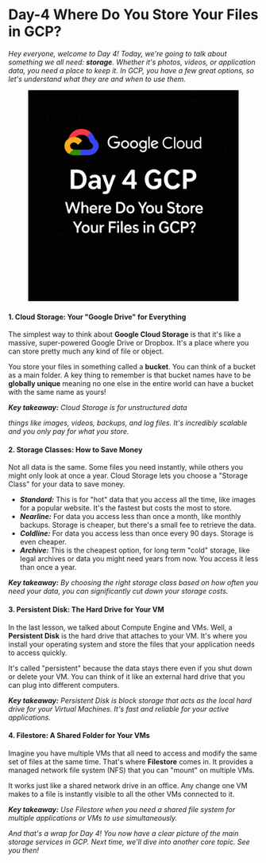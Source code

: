 # Day-4 Where Do You Store Your Files in GCP?

_Hey everyone, welcome to Day 4! Today, we're going to talk about something we all need: **storage**. Whether it's photos, videos, or application data, you need a place to keep it. In GCP, you have a few great options, so let's understand what they are and when to use them._

<figure><img src=".gitbook/assets/image (2).png" alt=""><figcaption></figcaption></figure>

#### **1. Cloud Storage: Your "Google Drive" for Everything**

The simplest way to think about **Google Cloud Storage** is that it's like a massive, super-powered Google Drive or Dropbox. It's a place where you can store pretty much any kind of file or object.

You store your files in something called a **bucket**. You can think of a bucket as a main folder. A key thing to remember is that bucket names have to be **globally unique** meaning no one else in the entire world can have a bucket with the same name as yours!

_**Key takeaway:**_ _Cloud Storage is for unstructured data_&#x20;

_things like images, videos, backups, and log files. It's incredibly scalable and you only pay for what you store._

#### **2. Storage Classes: How to Save Money**

Not all data is the same. Some files you need instantly, while others you might only look at once a year. Cloud Storage lets you choose a "Storage Class" for your data to save money.

* _**Standard:**_ This is for "hot" data that you access all the time, like images for a popular website. It's the fastest but costs the most to store.
* _**Nearline:**_ For data you access less than once a month, like monthly backups. Storage is cheaper, but there's a small fee to retrieve the data.
* _**Coldline:**_ For data you access less than once every 90 days. Storage is even cheaper.
* _**Archive:**_ This is the cheapest option, for long term "cold" storage, like legal archives or data you might need years from now. You access it less than once a year.

_**Key takeaway:**_ _By choosing the right storage class based on how often you need your data, you can significantly cut down your storage costs._

#### **3. Persistent Disk: The Hard Drive for Your VM**

In the last lesson, we talked about Compute Engine and VMs. Well, a **Persistent Disk** is the hard drive that attaches to your VM. It's where you install your operating system and store the files that your application needs to access quickly.

It's called "persistent" because the data stays there even if you shut down or delete your VM. You can think of it like an external hard drive that you can plug into different computers.

_**Key takeaway:**_ _Persistent Disk is block storage that acts as the local hard drive for your Virtual Machines. It's fast and reliable for your active applications._

#### **4. Filestore: A Shared Folder for Your VMs**

Imagine you have multiple VMs that all need to access and modify the same set of files at the same time. That's where **Filestore** comes in. It provides a managed network file system (NFS) that you can "mount" on multiple VMs.

It works just like a shared network drive in an office. Any change one VM makes to a file is instantly visible to all the other VMs connected to it.

_**Key takeaway:**_ _Use Filestore when you need a shared file system for multiple applications or VMs to use simultaneously._

_And that's a wrap for Day 4! You now have a clear picture of the main storage services in GCP. Next time, we'll dive into another core topic. See you then!_
